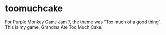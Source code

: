 # toomuchcake
For Purple Monkey Game Jam 7, the theme was "Too much of a good thing". This is my game, Grandma Ate Too Much Cake.
